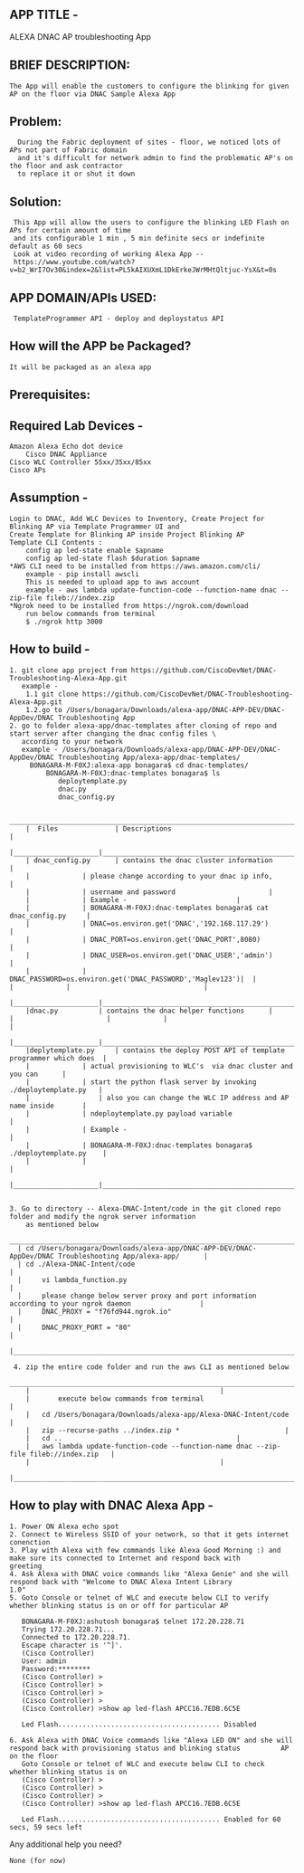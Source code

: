 APP TITLE - 
-----------	
ALEXA DNAC AP troubleshooting App

BRIEF DESCRIPTION:
------------------
	The App will enable the customers to configure the blinking for given AP on the floor via DNAC Sample Alexa App 
Problem:
--------
      During the Fabric deployment of sites - floor, we noticed lots of APs not part of Fabric domain 
      and it's difficult for network admin to find the problematic AP's on the floor and ask contractor 
      to replace it or shut it down       
Solution:
---------
     This App will allow the users to configure the blinking LED Flash on APs for certain amount of time 
     and its configurable 1 min , 5 min definite secs or indefinite default as 60 secs 
     Look at video recording of working Alexa App --  
     https://www.youtube.com/watch?v=b2_WrI7Ov30&index=2&list=PL5kAIXUXmL1DkErkeJWrMHtQltjuc-YsX&t=0s
APP DOMAIN/APIs USED:
--------------------- 
     TemplateProgrammer API - deploy and deploystatus API
How will the APP be Packaged? 
-----------------------------
	It will be packaged as an alexa app
Prerequisites:
------------- 
Required Lab Devices - 
--------------------- 
	Amazon Alexa Echo dot device 
    	Cisco DNAC Appliance  
	Cisco WLC Controller 55xx/35xx/85xx
	Cisco APs
Assumption - 
------------- 
	Login to DNAC, Add WLC Devices to Inventory, Create Project for Blinking AP via Template Programmer UI and 
	Create Template for Blinking AP inside Project Blinking AP
	Template CLI Contents :
		config ap led-state enable $apname
		config ap led-state flash $duration $apname  
	*AWS CLI need to be installed from https://aws.amazon.com/cli/
		example - pip install awscli
		This is needed to upload app to aws account 
		example - aws lambda update-function-code --function-name dnac --zip-file fileb://index.zip
	*Ngrok need to be installed from https://ngrok.com/download
		run below commands from terminal
		$ ./ngrok http 3000
How to build -
--------------- 
	1. git clone app project from https://github.com/CiscoDevNet/DNAC-Troubleshooting-Alexa-App.git
  	   example - 	
  		1.1 git clone https://github.com/CiscoDevNet/DNAC-Troubleshooting-Alexa-App.git
   		1.2.go to /Users/bonagara/Downloads/alexa-app/DNAC-APP-DEV/DNAC-AppDev/DNAC Troubleshooting App  
	2. go to folder alexa-app/dnac-templates after cloning of repo and start server after changing the dnac config files \
   	   according to your network 
   	   example - /Users/bonagara/Downloads/alexa-app/DNAC-APP-DEV/DNAC-AppDev/DNAC Troubleshooting App/alexa-app/dnac-templates/
	     BONAGARA-M-F0XJ:alexa-app bonagara$ cd dnac-templates/
             BONAGARA-M-F0XJ:dnac-templates bonagara$ ls
             	deploytemplate.py	
             	dnac.py		
             	dnac_config.py
		
		 _______________________________________________________________________________________	
		|  Files              | Descriptions 						        |
		|_____________________|_________________________________________________________________|
		| dnac_config.py      |	contains the dnac cluster information				|
		|		      | please change according to your dnac ip info, 			|
		|		      | username and password  						|
		|		      |	Example -							|
		|		      |	BONAGARA-M-F0XJ:dnac-templates bonagara$ cat dnac_config.py 	|
		|		      | DNAC=os.environ.get('DNAC','192.168.117.29')			|
		|		      | DNAC_PORT=os.environ.get('DNAC_PORT',8080)			|
		|		      |	DNAC_USER=os.environ.get('DNAC_USER','admin')			|
		|		      |	DNAC_PASSWORD=os.environ.get('DNAC_PASSWORD','Maglev123')|	| 						|		      |									|	
		|_____________________|_________________________________________________________________|
		|dnac.py	      | contains the dnac helper functions      |			|						|		      |									|
		|_____________________|_________________________________________________________________|
		|deplytemplate.py     | contains the deploy POST API of template programmer which does  |
		|		      | actual provisioning to WLC's  via dnac cluster and you can      |
		|		      | start the python flask server by invoking ./deploytemplate.py   |
		|   		      | also you can change the WLC IP address and AP name inside       |       
		|		      | ndeploytemplate.py payload variable                             |
		|		      | Example -                                                       |
		|		      | BONAGARA-M-F0XJ:dnac-templates bonagara$ ./deploytemplate.py    |
		|		      |	                                                                |
		|_____________________|_________________________________________________________________|
		
		
	3. Go to directory -- Alexa-DNAC-Intent/code in the git cloned repo folder and modify the ngrok server information 
		as mentioned below  
	   ______________________________________________________________________________________________________________________
	  |	cd /Users/bonagara/Downloads/alexa-app/DNAC-APP-DEV/DNAC-AppDev/DNAC Troubleshooting App/alexa-app/		 |
	  |	cd ./Alexa-DNAC-Intent/code											 |
	  |     vi lambda_function.py												 |
	  |     please change below server proxy and port information according to your ngrok daemon				 |
	  |     DNAC_PROXY = "f76fd944.ngrok.io"										 |
	  |     DNAC_PROXY_PORT = "80"												 |
	  |______________________________________________________________________________________________________________________|
	
  	 4. zip the entire code folder and run the aws CLI as mentioned below
	         _______________________________________________________________________________________________
		|												|
		|   	execute below commands from terminal							|
		|	cd /Users/bonagara/Downloads/alexa-app/Alexa-DNAC-Intent/code				|
		|	zip --recurse-paths ../index.zip *							|
		|	cd ..											|
		|	aws lambda update-function-code --function-name dnac --zip-file fileb://index.zip	|
		|												|
		|_______________________________________________________________________________________________|
		

How to play with DNAC Alexa App -
--------------------------------

	1. Power ON Alexa echo spot
	2. Connect to Wireless SSID of your network, so that it gets internet conenction 
	3. Play with Alexa with few commands like Alexa Good Morning :) and make sure its connected to Internet and respond back with 		   greeting	
	4. Ask Alexa with DNAC voice commands like "Alexa Genie" and she will respond back with "Welcome to DNAC Alexa Intent Library 	   	      1.0"
	5. Goto Console or telnet of WLC and execute below CLI to verify whether blinking status is on or off for particular AP
	
	   BONAGARA-M-F0XJ:ashutosh bonagara$ telnet 172.20.228.71
	   Trying 172.20.228.71...
	   Connected to 172.20.228.71.
	   Escape character is '^]'.
	   (Cisco Controller) 
	   User: admin
	   Password:********
	   (Cisco Controller) >
	   (Cisco Controller) >
	   (Cisco Controller) >
	   (Cisco Controller) >
	   (Cisco Controller) >show ap led-flash APCC16.7EDB.6C5E

	   Led Flash........................................ Disabled
	
	6. Ask Alexa with DNAC Voice commands like "Alexa LED ON" and she will respond back with provisioning status and blinking status   	      AP on the floor
	   Goto Console or telnet of WLC and execute below CLI to check whether blinking status is on 
	   (Cisco Controller) >
	   (Cisco Controller) >
	   (Cisco Controller) >
	   (Cisco Controller) >show ap led-flash APCC16.7EDB.6C5E

	   Led Flash........................................ Enabled for 60 secs, 59 secs left




Any additional help you need? 

	None (for now)
